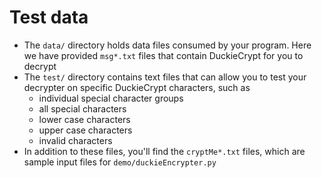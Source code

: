 # Test data

*   The `data/` directory holds data files consumed by your program.  Here we have provided `msg*.txt` files that contain DuckieCrypt for you to decrypt
*   The `test/` directory contains text files that can allow you to test your decrypter on specific DuckieCrypt characters, such as
    *   individual special character groups
    *   all special characters
    *   lower case characters
    *   upper case characters
    *   invalid characters
*   In addition to these files, you'll find the `cryptMe*.txt` files, which are
    sample input files for `demo/duckieEncrypter.py`
